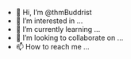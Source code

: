 - 👋 Hi, I’m @thmBuddrist
- 👀 I’m interested in ...
- 🌱 I’m currently learning ...
- 💞️ I’m looking to collaborate on ...
- 📫 How to reach me ...

<!---
thmBuddrist/thmBuddrist is a ✨ special ✨ repository because its `README.md` (this file) appears on your GitHub profile.
You can click the Preview link to take a look at your changes.
--->

